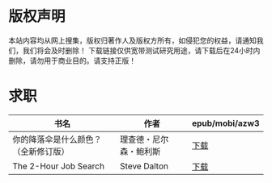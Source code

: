 # 版权声明

本站内容均从网上搜集，版权归著作人及版权方所有，如侵犯您的权益，请通知我们，我们将会及时删除！ 下载链接仅供宽带测试研究用途，请下载后在24小时内删除，请勿用于商业目的。请支持正版！

# 求职

| 书名 | 作者 | epub/mobi/azw3 |
| --- | --- | --- |
| 你的降落伞是什么颜色？（全新修订版） | 理查德・尼尔森・鲍利斯 | [下载](https://url89.ctfile.com/f/31084289-1357051645-1c1d01?p=8866) |
| The 2-Hour Job Search | Steve Dalton | [下载](https://url89.ctfile.com/f/31084289-1357029760-6cddaa?p=8866) |
